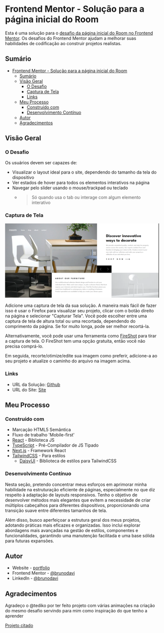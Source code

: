 # Frontend Mentor - Solução para a página inicial do Room

Esta é uma solução para o [desafio da página inicial do Room no Frontend Mentor](https://www.frontendmentor.io/challenges/room-homepage-BtdBY_ENq). Os desafios do Frontend Mentor ajudam a melhorar suas habilidades de codificação ao construir projetos realistas.

## Sumário

- [Frontend Mentor - Solução para a página inicial do Room](#frontend-mentor---solução-para-a-página-inicial-do-room)
  - [Sumário](#sumário)
  - [Visão Geral](#visão-geral)
    - [O Desafio](#o-desafio)
    - [Captura de Tela](#captura-de-tela)
    - [Links](#links)
  - [Meu Processo](#meu-processo)
    - [Construído com](#construído-com)
    - [Desenvolvimento Contínuo](#desenvolvimento-contínuo)
  - [Autor](#autor)
  - [Agradecimentos](#agradecimentos)

## Visão Geral

### O Desafio

Os usuários devem ser capazes de:

- Visualizar o layout ideal para o site, dependendo do tamanho da tela do dispositivo
- Ver estados de hover para todos os elementos interativos na página
- Navegar pelo slider usando o mouse/trackpad ou teclado
  - > Só quando usa o tab ou interage com algum elemento interativo

### Captura de Tela

![my-solution](design/my-solution.png)

Adicione uma captura de tela da sua solução. A maneira mais fácil de fazer isso é usar o Firefox para visualizar seu projeto, clicar com o botão direito na página e selecionar "Capturar Tela". Você pode escolher entre uma captura de tela de altura total ou uma recortada, dependendo do comprimento da página. Se for muito longa, pode ser melhor recortá-la.

Alternativamente, você pode usar uma ferramenta como [FireShot](https://getfireshot.com/) para tirar a captura de tela. O FireShot tem uma opção gratuita, então você não precisa comprá-lo.

Em seguida, recorte/otimize/edite sua imagem como preferir, adicione-a ao seu projeto e atualize o caminho do arquivo na imagem acima.

### Links

- URL da Solução: [Github](https://github.com/brunodavi/room-page)
- URL do Site: [Site](https://room-page-six.vercel.app)

## Meu Processo

### Construído com

- Marcação HTML5 Semântica
- Fluxo de trabalho 'Mobile-first'
- [React](https://reactjs.org) - Biblioteca JS
- [TypeScript](https://www.typescriptlang.org) - Pré-Compilador de JS Tipado
- [Next.js](https://nextjs.org) - Framework React
- [TailwindCSS](https://tailwindcss.com) - Para estilos
  - [DaisyUI](https://daisyui.com) - Biblioteca de estilos para TailwindCSS


### Desenvolvimento Contínuo

Nesta seção, pretendo concentrar meus esforços em aprimorar minha habilidade na estruturação eficiente de páginas, especialmente no que diz respeito à adaptação de layouts responsivos. Tenho o objetivo de desenvolver métodos mais elegantes que evitem a necessidade de criar múltiplos cabeçalhos para diferentes dispositivos, proporcionando uma transição suave entre diferentes tamanhos de tela.

Além disso, busco aperfeiçoar a estrutura geral dos meus projetos, adotando práticas mais eficazes e organizadas. Isso inclui explorar abordagens mais avançadas na gestão de estilos, componentes e funcionalidades, garantindo uma manutenção facilitada e uma base sólida para futuras expansões.

## Autor

- Website - [portfolio](https://brunodavi.vercel.app)
- Frontend Mentor - [@brunodavi](https://www.frontendmentor.io/profile/brunodavi)
- LinkedIn - [@brunodavi](https://www.linkedin.com/in/brunodavi)


## Agradecimentos

Agradeço o @tediko por ter feito projeto com várias animações na criação do mesmo desafio
servindo para mim como inspiração do que tenho a aprender

[Projeto citado](https://roomhomepage-tediko.netlify.app)
